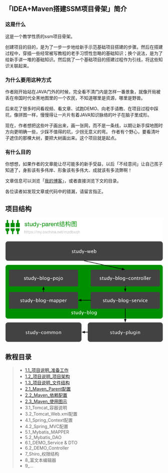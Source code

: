 ## 「IDEA+Maven搭建SSM项目骨架」简介
### 这是什么

这是一个教学性质的ssm项目骨架。

创建项目的目的，是为了一步一步地给新手示范基础项目搭建的步骤。然后在搭建过程中，穿插一些经常被写教程的老手习惯性忽略的基础知识；换个说法，是为了给新手讲一堆的基础知识。然后挑了一个基础项目的搭建过程作为引线，将这些知识关联起来。

### 为什么要用这种方式

作者刚开始站在JAVA门外的时候，完全看不清门内是怎样一番景象，就像开局被丢在帝国时代全黑地图里的一个农民，不知道哪里是资源，哪里是野兽。

后来花了很多时间看视频、看文章、试跑DEMO、向老手请教、在项目过程中踩坑，像拼图一样，慢慢得让一片片有着JAVA知识脉络的叶子在脑子里成形。

现在，作者想把这些叶子画出来，画一张网，而不是一条线，以期让新手探地图时方向更明确一些，少踩不值得的坑，少拐无意义的弯。
作者有个野心，要看清叶子遮住的那棵大树，要把大树画出来。这个项目就是起点。

### 有什么目的

你想想，如果作者的文章能让尽可能多的新手受益，以后「不经意间」让自己孩子知道了，身影该有多伟岸、形象该有多伟大、成就该有多流弊啊！

文章信息可以浏览「[我的博客](https://my.oschina.net/mzdbxqh)」，或者直接浏览下文的目录。

各位读者如发现文章或代码中的错漏，请留言指正。

## 项目结构
![项目结构](/doc/structure.png)


## 教程目录
> - [1.1_项目说明_准备工作](https://my.oschina.net/mzdbxqh/blog/837913)
> - [1.2_项目说明_项目架构](https://my.oschina.net/mzdbxqh/blog/865046)
> - [1.3_项目说明_文件结构](https://my.oschina.net/mzdbxqh/blog/845979)
> - [2.1_Maven_Parent配置](https://my.oschina.net/mzdbxqh/blog/846018)
> - [2.2_Maven_依赖配置](https://my.oschina.net/mzdbxqh/blog/847313)
> - [2.3_Maven_使用图示](https://my.oschina.net/mzdbxqh/blog/849040)
> - 3.1_Tomcat_容器说明
> - 3.2_Tomcat_Web.xml配置
> - 4.1_Spring_Context配置
> - 4.2_Spring_MVC配置
> - 5.1_Mybatis_MAPPER
> - 5.2_Mybatis_DAO
> - 6.1_DEMO_Service & DTO
> - 6.2_DEMO_Controller
> - 7_Shiro_权限结构
> - 8_富文本编辑器
> - 9_...
